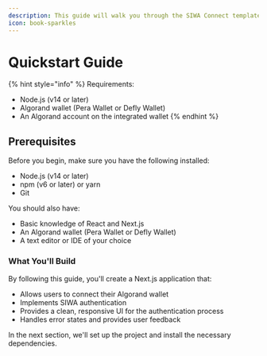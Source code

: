 ```yaml
---
description: This guide will walk you through the SIWA Connect template
icon: book-sparkles
---
```


# Quickstart Guide

{% hint style="info" %}
Requirements:&#x20;

* Node.js (v14 or later)
* Algorand wallet (Pera Wallet or Defly Wallet)
* An Algorand account on the integrated wallet
{% endhint %}

## Prerequisites

Before you begin, make sure you have the following installed:

* Node.js (v14 or later)
* npm (v6 or later) or yarn
* Git

You should also have:

* Basic knowledge of React and Next.js
* An Algorand wallet (Pera Wallet or Defly Wallet)
* A text editor or IDE of your choice

### What You'll Build

By following this guide, you'll create a Next.js application that:

* Allows users to connect their Algorand wallet
* Implements SIWA authentication
* Provides a clean, responsive UI for the authentication process
* Handles error states and provides user feedback

In the next section, we'll set up the project and install the necessary dependencies.
